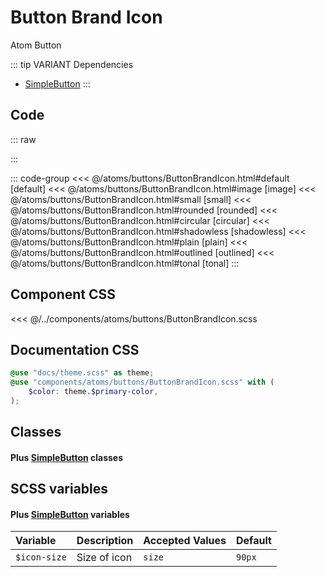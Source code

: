 # Button Brand Icon 
<Badge type="tip">Atom</Badge> <Badge type="info">Button</Badge>

::: tip VARIANT Dependencies
- [SimpleButton](/atoms/buttons/SimpleButton)
:::

## Code

::: raw
<div class="dev-section">
    <!--@include: ../../atoms/buttons/ButtonBrandIcon.html -->
</div>
:::

::: code-group
<<< @/atoms/buttons/ButtonBrandIcon.html#default [default]
<<< @/atoms/buttons/ButtonBrandIcon.html#image [image]
<<< @/atoms/buttons/ButtonBrandIcon.html#small [small]
<<< @/atoms/buttons/ButtonBrandIcon.html#rounded [rounded]
<<< @/atoms/buttons/ButtonBrandIcon.html#circular [circular]
<<< @/atoms/buttons/ButtonBrandIcon.html#shadowless [shadowless]
<<< @/atoms/buttons/ButtonBrandIcon.html#plain [plain]
<<< @/atoms/buttons/ButtonBrandIcon.html#outlined [outlined]
<<< @/atoms/buttons/ButtonBrandIcon.html#tonal [tonal]
:::

## Component CSS

<<< @/../components/atoms/buttons/ButtonBrandIcon.scss 


## Documentation CSS

```scss
@use "docs/theme.scss" as theme;
@use "components/atoms/buttons/ButtonBrandIcon.scss" with (
    $color: theme.$primary-color,
);
```

## Classes
#### Plus [SimpleButton](/atoms/buttons/SimpleButton) classes

## SCSS variables
#### Plus [SimpleButton](/atoms/buttons/SimpleButton) variables

| Variable                | Description                                    | Accepted Values | Default                      |
|:------------------------|:-----------------------------------------------|:----------------|:-----------------------------|
| `$icon-size`            | Size of icon                                   | `size`          | `90px`                       |

<style lang="scss">
@use "docs/theme.scss" as theme;
@use "components/atoms/buttons/ButtonBrandIcon.scss" with (
    $color: theme.$primary-color,
);
</style>